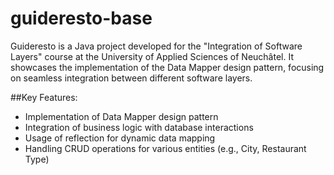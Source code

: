 # guideresto-base
Guideresto is a Java project developed for the "Integration of Software Layers" course at the University of Applied Sciences of Neuchâtel. 
It showcases the implementation of the Data Mapper design pattern, focusing on seamless integration between different software layers.

##Key Features:

- Implementation of Data Mapper design pattern
- Integration of business logic with database interactions
- Usage of reflection for dynamic data mapping
- Handling CRUD operations for various entities (e.g., City, Restaurant Type)
